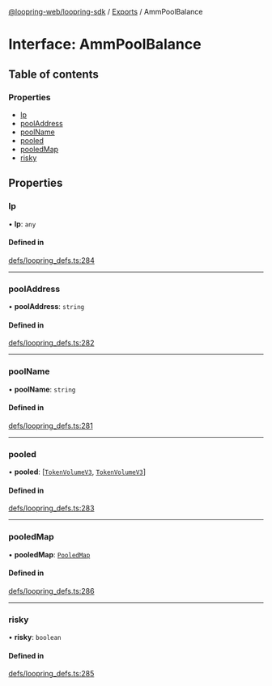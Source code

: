 [@loopring-web/loopring-sdk](../README.md) / [Exports](../modules.md) / AmmPoolBalance

# Interface: AmmPoolBalance

## Table of contents

### Properties

- [lp](AmmPoolBalance.md#lp)
- [poolAddress](AmmPoolBalance.md#pooladdress)
- [poolName](AmmPoolBalance.md#poolname)
- [pooled](AmmPoolBalance.md#pooled)
- [pooledMap](AmmPoolBalance.md#pooledmap)
- [risky](AmmPoolBalance.md#risky)

## Properties

### lp

• **lp**: `any`

#### Defined in

[defs/loopring_defs.ts:284](https://github.com/Loopring/loopring_sdk/blob/5861d10/src/defs/loopring_defs.ts#L284)

___

### poolAddress

• **poolAddress**: `string`

#### Defined in

[defs/loopring_defs.ts:282](https://github.com/Loopring/loopring_sdk/blob/5861d10/src/defs/loopring_defs.ts#L282)

___

### poolName

• **poolName**: `string`

#### Defined in

[defs/loopring_defs.ts:281](https://github.com/Loopring/loopring_sdk/blob/5861d10/src/defs/loopring_defs.ts#L281)

___

### pooled

• **pooled**: [[`TokenVolumeV3`](TokenVolumeV3.md), [`TokenVolumeV3`](TokenVolumeV3.md)]

#### Defined in

[defs/loopring_defs.ts:283](https://github.com/Loopring/loopring_sdk/blob/5861d10/src/defs/loopring_defs.ts#L283)

___

### pooledMap

• **pooledMap**: [`PooledMap`](PooledMap.md)

#### Defined in

[defs/loopring_defs.ts:286](https://github.com/Loopring/loopring_sdk/blob/5861d10/src/defs/loopring_defs.ts#L286)

___

### risky

• **risky**: `boolean`

#### Defined in

[defs/loopring_defs.ts:285](https://github.com/Loopring/loopring_sdk/blob/5861d10/src/defs/loopring_defs.ts#L285)
